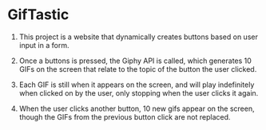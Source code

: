 # GifTastic

1. This project is a website that dynamically creates buttons based on user input in a form.

2. Once a buttons is pressed, the Giphy API is called, which generates 10 GIFs on the screen that relate to the topic of the button the user clicked.

3. Each GIF is still when it appears on the screen, and will play indefinitely when clicked on by the user, only stopping when the user clicks it again.

4. When the user clicks another button, 10 new gifs appear on the screen, though the GIFs from the previous button click are not replaced.
